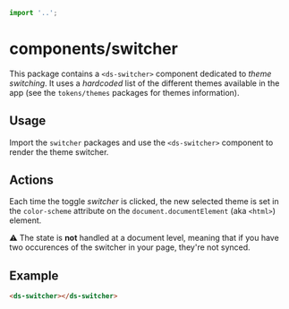 ```js script
import '..';
```

# components/switcher

This package contains a `<ds-switcher>` component dedicated to _theme switching_. It uses
a _hardcoded_ list of the different themes available in the app (see the `tokens/themes`
packages for themes information).

## Usage

Import the `switcher` packages and use the `<ds-switcher>` component to render the
theme switcher.

## Actions

Each time the toggle _switcher_ is clicked, the new selected theme is set in the
`color-scheme` attribute on the `document.documentElement` (aka `<html>`) element.

⚠️ The state is **not** handled at a document level, meaning that if you have two
occurences of the switcher in your page, they're not synced.

## Example

```html preview-story
<ds-switcher></ds-switcher>
```
